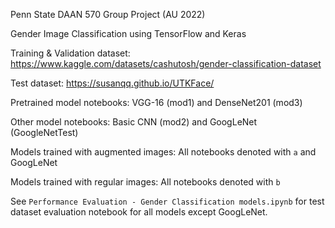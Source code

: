 Penn State DAAN 570 Group Project (AU 2022)

Gender Image Classification using TensorFlow and Keras

Training & Validation dataset:
https://www.kaggle.com/datasets/cashutosh/gender-classification-dataset

Test dataset:
https://susanqq.github.io/UTKFace/

Pretrained model notebooks: VGG-16 (mod1) and DenseNet201 (mod3)

Other model notebooks: Basic CNN (mod2) and GoogLeNet (GoogleNetTest)

Models trained with augmented images: All notebooks denoted with `a` and GoogLeNet

Models trained with regular images: All notebooks denoted with `b`

See `Performance Evaluation - Gender Classification models.ipynb` for test dataset evaluation notebook for all models except GoogLeNet.
